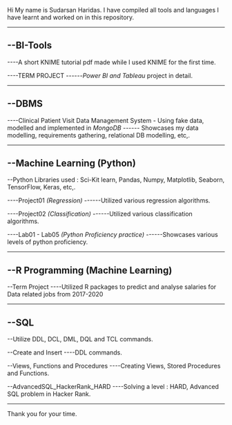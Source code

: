 Hi
My name is Sudarsan Haridas.
I have compiled all tools and languages I have learnt and worked on in this repository.

--------------------------------------------------------------------------------------------------------------------------------------------------------

--BI-Tools
----------

----A short KNIME tutorial pdf made while I used KNIME for the first time.

----TERM PROJECT
------*Power BI and Tableau* project in detail.

--------------------------------------------------------------------------------------------------------------------------------------------------------

--DBMS
------

----Clinical Patient Visit Data Management System - Using fake data, modelled and implemented in *MongoDB*
------ Showcases my data modelling, requirements gathering, relational DB modelling, etc,.

--------------------------------------------------------------------------------------------------------------------------------------------------------


--Machine Learning (Python)
---------------------------

--Python Libraries used : Sci-Kit learn, Pandas, Numpy, Matplotlib, Seaborn, TensorFlow, Keras, etc,.

----Project01 *(Regression)*
------Utilized various regression algorithms.

----Project02 *(Classification)*
------Utilized various classification algorithms.

----Lab01 - Lab05 *(Python Proficiency practice)*
------Showcases various levels of python proficiency.

--------------------------------------------------------------------------------------------------------------------------------------------------------

--R Programming (Machine Learning)
----------------------------------

--Term Project
----Utilized R packages to predict and analyse salaries for Data related jobs from 2017-2020

--------------------------------------------------------------------------------------------------------------------------------------------------------

--SQL
-----

--Utilize DDL, DCL, DML, DQL and TCL commands.

--Create and Insert
----DDL commands.

--Views, Functions and Procedures
----Creating Views, Stored Procedures and Functions.

--AdvancedSQL_HackerRank_HARD
----Solving a level : HARD, Advanced SQL problem in Hacker Rank.

--------------------------------------------------------------------------------------------------------------------------------------------------------

Thank you for your time.
